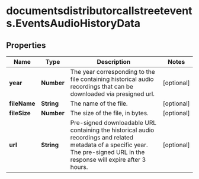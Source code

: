 # documentsdistributorcallstreetevents.EventsAudioHistoryData

## Properties

Name | Type | Description | Notes
------------ | ------------- | ------------- | -------------
**year** | **Number** | The year corresponding to the file containing historical audio recordings that can be downloaded via presigned url. | [optional] 
**fileName** | **String** | The name of the file. | [optional] 
**fileSize** | **Number** | The size of the file, in bytes. | [optional] 
**url** | **String** | Pre-signed downloadable URL containing the historical audio recordings and related metadata of a specific year. The pre-signed URL in the response will expire after 3 hours. | [optional] 


